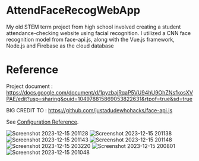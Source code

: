 # AttendFaceRecogWebApp
My old STEM term project from high school involved creating a student attendance-checking website using facial recognition. I utilized a CNN face recognition model from face-api.js, along with the Vue.js framework, Node.js and Firebase as the cloud database

# Reference
Project document : https://docs.google.com/document/d/1pyzbajRqaP5VU94hU9OhZNsfkosXVPAE/edit?usp=sharing&ouid=104978815869053822631&rtpof=true&sd=true

BIG CREDIT TO : https://github.com/justadudewhohacks/face-api.js

See [Configuration Reference](https://cli.vuejs.org/config/).


![Screenshot 2023-12-15 201128](https://github.com/JeansAthiwat/AttendFaceRecogWebApp/assets/122895429/66fc3e42-7849-494e-86ba-eb93788abddc)
![Screenshot 2023-12-15 201138](https://github.com/JeansAthiwat/AttendFaceRecogWebApp/assets/122895429/945f1dc9-8f5a-46fb-9d29-0dd8012683d8)
![Screenshot 2023-12-15 201143](https://github.com/JeansAthiwat/AttendFaceRecogWebApp/assets/122895429/87853c58-b9c9-488a-b2c8-367777bfcbe1)
![Screenshot 2023-12-15 201148](https://github.com/JeansAthiwat/AttendFaceRecogWebApp/assets/122895429/2000336d-ecbc-4c30-9ebf-35ecc68a357d)
![Screenshot 2023-12-15 203220](https://github.com/JeansAthiwat/AttendFaceRecogWebApp/assets/122895429/d587f967-97f2-4d2a-b41f-6334be6b027d)
![Screenshot 2023-12-15 200801](https://github.com/JeansAthiwat/AttendFaceRecogWebApp/assets/122895429/18db2a25-58ac-4d80-bfd3-a57ede072a63)
![Screenshot 2023-12-15 201048](https://github.com/JeansAthiwat/AttendFaceRecogWebApp/assets/122895429/e72cb074-c064-44dc-abf1-0220aaa32b50)
